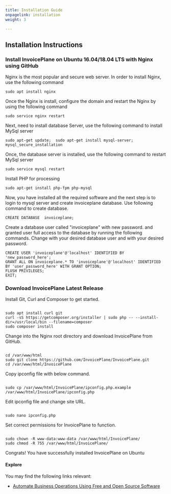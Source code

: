 ```yaml
---
title: Installation Guide
onpagelink: installation
weight: 3

---
```


Installation Instructions
-------------------------

### Install InvoicePlane on Ubuntu 16.04/18.04 LTS with Nginx using GitHub

Nginx is the most popular and secure web server. In order to install Nginx, use the following command

 ```
 sudo apt install nginx 
```

Once the Nginx is install, configure the domain and restart the Nginx by using the following command

 ```
 sudo service nginx restart 
```

Next, need to install database Server, use the following command to install MySql server

 ```
 sudo apt-get update;  sudo apt-get install mysql-server; mysql_secure_installation 
```

Once, the database server is installed, use the following command to restart MySql server

 ```
 sudo service mysql restart 
```

Install PHP for processing

 ```
 sudo apt-get install php-fpm php-mysql
```

Now, you have installed all the required software and the next step is to login to mysql server and create invoiceplane database. Use following command to create database.

 ```
 CREATE DATABASE  invoiceplane;
```

Create a database user called "invoiceplane" with new password. and granted user full access to the database by running the following commands. Change with your desired database user and with your desired password.

 ```
CREATE USER 'invoiceplane'@'localhost' IDENTIFIED BY 'new_password_here'; 
GRANT ALL ON invoiceplane.* TO 'invoiceplane'@'localhost' IDENTIFIED BY 'user_password_here' WITH GRANT OPTION;
FLUSH PRIVILEGES; 
EXIT;
```

### Download InvoicePlane Latest Release

Install Git, Curl and Composer to get started.

 ```
 
sudo apt install curl git
curl -sS https://getcomposer.org/installer | sudo php -- --install-dir=/usr/local/bin --filename=composer
sudo composer install

```

Change into the Nginx root directory and download InvoicePlane from GitHub.

 ```

cd /var/www/html
sudo git clone https://github.com/InvoicePlane/InvoicePlane.git
cd /var/www/html/InvoicePlane

```

Copy ipconfig file with below command.

 ```

sudo cp /var/www/html/InvoicePlane/ipconfig.php.example /var/www/html/InvoicePlane/ipconfig.php

```

Edit ipconfig file and change site URL.

 ```

sudo nano ipconfig.php

```

Set correct permissions for InvoicePlane to function.

 ```

sudo chown -R www-data:www-data /var/www/html/InvoicePlane/
sudo chmod -R 755 /var/www/html/InvoicePlane/

```

Congrats! You have successfully installed InvoicePlane on Ubuntu

#### **Explore**

You may find the following links relevant:

- [Automate Business Operations Using Free and Open Source Software](https://blog.containerize.com/2020/08/27/automate-business-operations-using-open-source-software/)
 